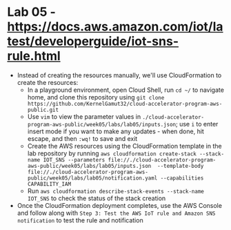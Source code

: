 # Lab 05 - https://docs.aws.amazon.com/iot/latest/developerguide/iot-sns-rule.html

* Instead of creating the resources manually, we'll use CloudFormation to create the resources:
    - In a playground environment, open Cloud Shell, run `cd ~/` to navigate home, and clone this repository using `git clone https://github.com/KernelGamut32/cloud-accelerator-program-aws-public.git`
    - Use `vim` to view the parameter values in `./cloud-accelerator-program-aws-public/week05/labs/lab05/inputs.json`; use `i` to enter insert mode if you want to make any updates - when done, hit escape, and then `:wq!` to save and exit
    - Create the AWS resources using the CloudFormation template in the lab repository by running `aws cloudformation create-stack --stack-name IOT_SNS --parameters file://./cloud-accelerator-program-aws-public/week05/labs/lab05/inputs.json  --template-body file://./cloud-accelerator-program-aws-public/week05/labs/lab05/notification.yaml --capabilities CAPABILITY_IAM`
    - Run `aws cloudformation describe-stack-events --stack-name IOT_SNS` to check the status of the stack creation
* Once the CloudFormation deployment completes, use the AWS Console and follow along with `Step 3: Test the AWS IoT rule and Amazon SNS notification` to test the rule and notification